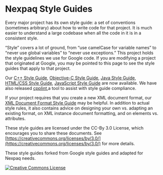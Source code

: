 Nexpaq Style Guides
===================

Every major project has its own style guide: a set of conventions
(sometimes arbitrary) about how to write code for that project. It is much
easier to understand a large codebase when all the code in it is in a
consistent style.

“Style” covers a lot of ground, from “use camelCase for variable names” to
“never use global variables” to “never use exceptions.” This project holds the
style guidelines we use for Google code. If you are modifying a project that
originated at Google, you may be pointed to this page to see the style guides
that apply to that project.

Our [C++ Style Guide][cpp], [Objective-C Style Guide][objc], [Java Style
Guide][java], [HTML/CSS Style Guide][htmlcss], [JavaScript Style Guide][js] are 
now available. We have also released [cpplint][cpplint],a tool to assist with 
style guide compliance.

If your project requires that you create a new XML document format, our [XML
Document Format Style Guide][xml] may be helpful. In addition to actual style
rules, it also contains advice on designing your own vs. adapting an existing
format, on XML instance document formatting, and on elements vs. attributes.

These style guides are licensed under the CC-By 3.0 License, which encourages
you to share these documents. See [https://creativecommons.org/licenses/by/3.0/](https://creativecommons.org/licenses/by/3.0/)
for more details.

These style guides forked from Google style guides and adapted for Nexpaq needs.

<a rel="license" href="https://creativecommons.org/licenses/by/3.0/"><img alt="Creative Commons License" style="border-width:0" src="https://i.creativecommons.org/l/by/3.0/88x31.png" /></a>

[cpp]: https://nexpaq.github.io/styleguide/cppguide.html
[objc]: https://nexpaq.github.io/styleguide/objcguide.xml
[java]: https://nexpaq.github.io/styleguide/javaguide.html
[htmlcss]: https://nexpaq.github.io/styleguide/htmlcssguide.html
[js]: https://nexpaq.github.io/styleguide/jsguide.html
[cpplint]: https://nexpaq.github.io/styleguide/cpplint
[xml]: https://nexpaq.github.io/styleguide/xmlstyle.html
